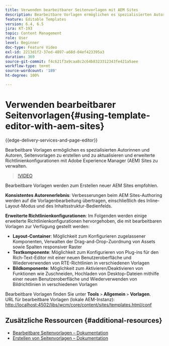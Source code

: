 ```yaml
---
title: Verwenden bearbeitbarer Seitenvorlagen mit AEM Sites
description: Bearbeitbare Vorlagen ermöglichen es spezialisierten Autorinnen und Autoren, Seitenvorlagen zu erstellen und zu aktualisieren und erweiterte Richtlinienkonfigurationen mit AEM Sites zu verwalten.
feature: Editable Templates
version: 6.4, 6.5
jira: KT-193
topic: Content Management
role: User
level: Beginner
doc-type: Feature Video
exl-id: 2213d1f2-37ed-4897-a68d-04ef423395a3
duration: 369
source-git-commit: f4c621f3a9caa8c2c64b8323312343fe421a5aee
workflow-type: tm+mt
source-wordcount: '189'
ht-degree: 100%

---
```


# Verwenden bearbeitbarer Seitenvorlagen{#using-template-editor-with-aem-sites}

{{edge-delivery-services-and-page-editor}}

Bearbeitbare Vorlagen ermöglichen es spezialisierten Autorinnen und Autoren, Seitenvorlagen zu erstellen und zu aktualisieren und erweiterte Richtlinienkonfigurationen mit Adobe Experience Manager (AEM) Sites zu verwalten.

>[!VIDEO](https://video.tv.adobe.com/v/326784?quality=12&learn=on)

Bearbeitbare Vorlagen werden zum Erstellen neuer AEM Sites empfohlen.

**Konsistentes Autorenerlebnis**: Verbesserungen beim AEM Sites-Authoring werden auf die Vorlagenbearbeitung übertragen, einschließlich des Inline-Layout-Modus und des Inhaltsstruktur-Bedienfelds.

**Erweiterte Richtlinienkonfigurationen**: Im Folgenden werden einige erweiterte Richtlinienkonfigurationen hervorgehoben, die mit bearbeitbaren Vorlagen zur Verfügung gestellt werden:

* **Layout-Container**: Möglichkeit zum Konfigurieren zugelassener Komponenten, Verwalten der Drag-and-Drop-Zuordnung von Assets sowie Spalten responsiver Raster
* **Textkomponente**: Möglichkeit zum Konfigurieren von Plug-ins für den Rich-Text-Editor mit einer neuen Benutzeroberfläche und Wiederverwenden von RTE-Richtlinien in verschiedenen Vorlagen
* **Bildkomponente**: Möglichkeit zum Aktivieren/Deaktivieren von Funktionen wie Zuschneiden, Hochladen von Desktop-Dateien mithilfe einer neuen Benutzeroberfläche und Wiederverwenden von Bildrichtlinien in verschiedenen Vorlagen

Bearbeitbare Vorlagen finden Sie unter **Tools** `>` **Allgemein** `>` **Vorlagen**.\
URL für bearbeitbare Vorlagen (lokale AEM-Instanz): [http://localhost:4502/libs/wcm/core/content/sites/templates.html/conf](http://localhost:4502/libs/wcm/core/content/sites/templates.html/conf)

## Zusätzliche Ressourcen {#additional-resources}

* [Bearbeitbare Seitenvorlagen – Dokumentation](https://experienceleague.adobe.com/docs/experience-manager-65/developing/platform/templates/page-templates-editable.html?lang=de)
* [Erstellen von Seitenvorlagen – Dokumentation](https://experienceleague.adobe.com/docs/experience-manager-65/authoring/siteandpage/templates.html?lang=de)
